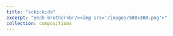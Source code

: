 ```yaml
---
title: "sckickida"
excerpt: "yeah brother<br/><img src='/images/500x300.png'>"
collection: compositions
---
```


